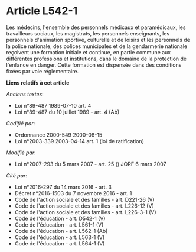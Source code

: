 # Article L542-1

Les médecins, l'ensemble des personnels médicaux et paramédicaux, les travailleurs sociaux, les magistrats, les personnels
enseignants, les personnels d'animation sportive, culturelle et de loisirs et les personnels de la police nationale, des
polices municipales et de la gendarmerie nationale reçoivent une formation initiale et continue, en partie commune aux
différentes professions et institutions, dans le domaine de la protection de l'enfance en danger. Cette formation est
dispensée dans des conditions fixées par voie réglementaire.

**Liens relatifs à cet article**

_Anciens textes_:

  - Loi n°89-487 1989-07-10 art. 4
  - Loi n°89-487 du 10 juillet 1989 - art. 4 (Ab)

_Codifié par_:

  - Ordonnance 2000-549 2000-06-15
  - Loi n°2003-339 2003-04-14 art. 1 (loi de ratification)

_Modifié par_:

  - Loi n°2007-293 du 5 mars 2007 - art. 25 () JORF 6 mars 2007

_Cité par_:

  - Loi n°2016-297 du 14 mars 2016 - art. 3
  - Décret n°2016-1503 du 7 novembre 2016 - art. 1
  - Code de l'action sociale et des familles - art. D221-26 (V)
  - Code de l'action sociale et des familles - art. L226-12 (V)
  - Code de l'action sociale et des familles - art. L226-3-1 (V)
  - Code de l'éducation - art. D542-1 (V)
  - Code de l'éducation - art. L561-1 (V)
  - Code de l'éducation - art. L562-1 (Ab)
  - Code de l'éducation - art. L563-1 (V)
  - Code de l'éducation - art. L564-1 (V)
